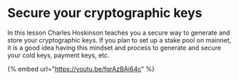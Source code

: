 # Secure your cryptographic keys

In this lesson Charles Hoskinson teaches you a secure way to generate and store your cryptographic keys. If you plan to set up a stake pool on mainnet, it is a good idea having this mindset and process to  generate and secure your cold keys, payment keys,  etc.  

{% embed url="https://youtu.be/fqrAzBAi64c" %}


